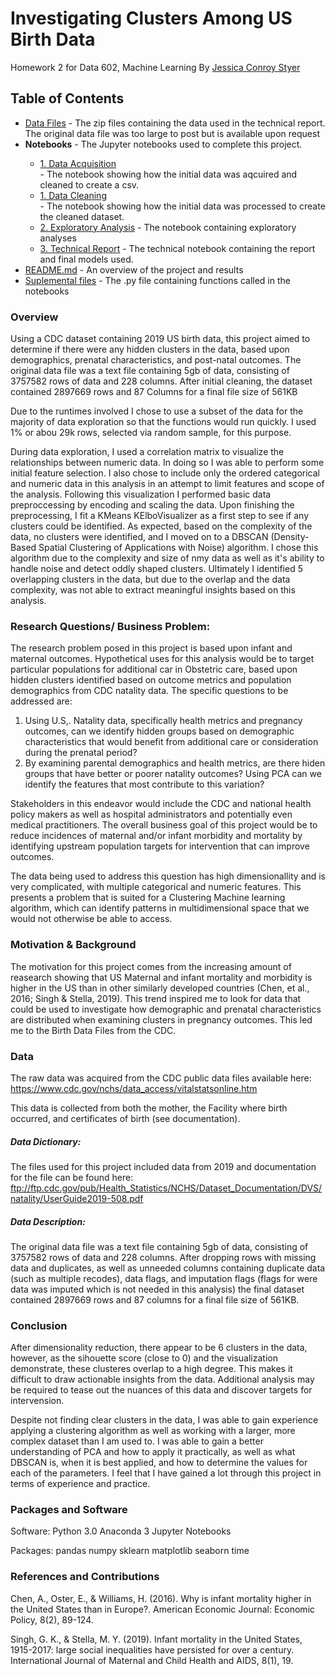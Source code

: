 # Investigating Clusters Among US Birth Data
Homework 2 for Data 602, Machine Learning
By <a href="https://github.com/Jcc329">Jessica Conroy Styer</a>

## Table of Contents

<ul>
  <li><a href="https://github.com/Jcc329/Investigating-Clusters-Among-US-Birth-Data/tree/main/Data%20Files">Data Files</a> - The zip files containing the data used in the technical report. The original data file was too large to post but is available upon request</li>
  <li><b>Notebooks</b> - The Jupyter notebooks used to complete this project.</li>
  <ul>
    <li><a href="https://github.com/Jcc329/Investigating-Clusters-Among-US-Birth-Data/blob/main/Notebooks/Data%20Acquisition.ipynb">1. Data Acquisition</a></li> - The notebook showing how the initial data was aqcuired and cleaned to create a csv.
    <li><a href="https://github.com/Jcc329/Investigating-Clusters-Among-US-Birth-Data/blob/main/Notebooks/Data%20Cleaning.ipynb">1. Data Cleaning</a></li> - The notebook showing how the initial data was processed to create the cleaned dataset.
    <li><a href="https://github.com/Jcc329/Investigating-Clusters-Among-US-Birth-Data/blob/main/Notebooks/Exploratory%20Analysis%20HW%202.ipynb">2. Exploratory Analysis</a> - The notebook containing exploratory analyses </li>
    <li><a href="https://github.com/Jcc329/Select-the-best-Wine-Predicting-wine-quality/blob/main/Jupyter%20Notebooks/Project%201%20Technical%20Notebook%20Updated.ipynb">3. Technical Report</a> - The technical notebook containing the report and final models used.</li>
  </ul>
  <li><a href="https://github.com/Jcc329/Investigating-Clusters-Among-US-Birth-Data/blob/main/README.md">README.md</a> - An overview of the project and results</li> 
  <li><a href="https://github.com/Jcc329/Investigating-Clusters-Among-US-Birth-Data/tree/main/Supplemental%20Files">Suplemental files</a> - The .py file containing functions called in the notebooks</li>
</ul>

### Overview

Using a CDC dataset containing 2019 US birth data, this project aimed to determine if there were any hidden clusters in the data, based upon demographics, prenatal characteristics, and post-natal outcomes. The original data file was a text file containing 5gb of data, consisting of 3757582 rows of data and 228 columns. After initial cleaning, the dataset contained 2897669 rows and 87 Columns for a final file size of 561KB

Due to the runtimes involved I chose to use a subset of the data for the majority of data exploration so that the functions would run quickly. I used 1% or abou 29k rows, selected via random sample, for this purpose.

During data exploration, I used a correlation matrix to visualize the relationships between numeric data. In doing so I was able to perform some initial feature selection. I also chose to include only the ordered categorical and numeric data in this analysis in an attempt to limit features and scope of the analysis. Following this visualization I performed basic data preproccessing by encoding and scaling the data. Upon finishing the preprocessing, I fit a KMeans KElboVisualizer as a first step to see if any clusters could be identified. As expected, based on the complexity of the data, no clusters were identified, and I moved on to a DBSCAN (Density-Based Spatial Clustering of Applications with Noise) algorithm. I chose this algorithm due to the complexity and size of nmy data as well as it's ability to handle noise and detect oddly shaped clusters. Ultimately I identified 5 overlapping clusters in the data, but due to the overlap and the data complexity, was not able to extract meaningful insights based on this analysis. 

### Research Questions/ Business Problem:

The research problem posed in this project is based upon infant and maternal outcomes. Hypothetical uses for this analysis would be to target particular populations for additional car in Obstetric care, based upon hidden clusters identified based on outcome metrics and population demographics from CDC natality data. The specific questions to be addressed are:

1. Using U.S,. Natality data, specifically health metrics and pregnancy outcomes, can we identify hidden groups based on demographic characteristics that would benefit from additional care or consideration during the prenatal period?
2. By examining parental demographics and health metrics, are there hiden groups that have better or poorer natality outcomes? Using PCA can we identify the features that most contribute to this variation?

Stakeholders in this endeavor would include the CDC and national health policy makers as well as hospital administrators and potentially even medical practitioners.
The overall business goal of this project would be to reduce incidences of maternal and/or infant morbidity and mortality by identifying upstream population targets for intervention that can improve outcomes. 

The data being used to address this question has high dimensionallity and is very complicated, with multiple categorical and numeric features. This presents a problem that is suited for a Clustering Machine learning algorithm, which can identify patterns in multidimensional space that we would not otherwise be able to access.

### Motivation & Background

The motivation for this project comes from the increasing amount of reasearch showing that US Maternal and infant mortality and morbidity is higher in the US than in other similarly developed countries (Chen, et al., 2016; Singh & Stella, 2019). This trend inspired me to look for data that could be used to investigate how demographic and prenatal characteristics are distributed when examining clusters in pregnancy outcomes. This led me to the Birth Data Files from the CDC.

### Data

The raw data was acquired from the CDC public data files available here: https://www.cdc.gov/nchs/data_access/vitalstatsonline.htm

This data is collected from both the mother, the Facility where birth occurred, and certificates of birth (see documentation).

##### Data Dictionary:
The files used for this project included data from 2019 and documentation for the file can be found here: ftp://ftp.cdc.gov/pub/Health_Statistics/NCHS/Dataset_Documentation/DVS/natality/UserGuide2019-508.pdf

##### Data Description:
The original data file was a text file containing 5gb of data, consisting of 3757582 rows of data and 228 columns. After dropping rows with missing data and duplicates, as well as unneeded columns containing duplicate data (such as multiple recodes), data flags, and imputation flags (flags for were data was imputed which is not needed in this analysis) the final dataset contained 2897669 rows and 87 columns for a final file size of 561KB. 

### Conclusion
After dimensionality reduction, there appear to be 6 clusters in the data, however, as the sihouette score (close to 0) and the visualization demonstrate, these clusteres overlap to a high degree. This makes it difficult to draw actionable insights from the data. Additional analysis may be required to tease out the nuances of this data and discover targets for intervension.

Despite not finding clear clusters in the data, I was able to gain experience applying a clustering algorithm as well as working with a larger, more complex dataset than I am used to. I was able to gain a better understanding of PCA and how to apply it practically, as well as what DBSCAN is, when it is best applied, and how to determine the values for each of the parameters. I feel that I have gained a lot through this project in terms of experience and practice. 

### Packages and Software
Software:
Python 3.0
Anaconda 3
Jupyter Notebooks

Packages:
pandas
numpy
sklearn
matplotlib
seaborn
time

### References and Contributions

Chen, A., Oster, E., & Williams, H. (2016). Why is infant mortality higher in the United States than in Europe?. American Economic Journal: Economic Policy, 8(2), 89-124.

Singh, G. K., & Stella, M. Y. (2019). Infant mortality in the United States, 1915-2017: large social inequalities have persisted for over a century. International Journal of Maternal and Child Health and AIDS, 8(1), 19.
